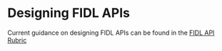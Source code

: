 # Designing FIDL APIs

Current guidance on designing FIDL APIs can be found in the
[FIDL API Rubric][api-rubric]

<!-- xrefs -->
[api-rubric]: /docs/concepts/api/fidl.md
